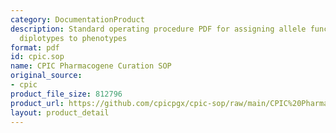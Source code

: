 ```yaml
---
category: DocumentationProduct
description: Standard operating procedure PDF for assigning allele function and translating
  diplotypes to phenotypes
format: pdf
id: cpic.sop
name: CPIC Pharmacogene Curation SOP
original_source:
- cpic
product_file_size: 812796
product_url: https://github.com/cpicpgx/cpic-sop/raw/main/CPIC%20Pharmacogene%20Curation%20SOP.pdf
layout: product_detail
---
```

